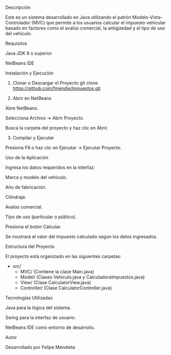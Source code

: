 Descripción

Este es un sistema desarrollado en Java utilizando el patrón Modelo-Vista-Controlador (MVC) que permite a los usuarios calcular el impuesto vehicular basado en factores como el avalúo comercial, la antigüedad y el tipo de uso del vehículo.

Requisitos

Java JDK 8 o superior

NetBeans IDE

Instalación y Ejecución

1. Clonar o Descargar el Proyecto
git clone https://github.com/fmendie/Impuestos.git

2. Abrir en NetBeans

Abre NetBeans.

Selecciona Archivo → Abrir Proyecto.

Busca la carpeta del proyecto y haz clic en Abrir.

3. Compilar y Ejecutar

Presiona F6 o haz clic en Ejecutar → Ejecutar Proyecto.

Uso de la Aplicación

Ingresa los datos requeridos en la interfaz:

Marca y modelo del vehículo.

Año de fabricación.

Cilindraje.

Avalúo comercial.

Tipo de uso (particular o público).

Presiona el botón Calcular.

Se mostrará el valor del impuesto calculado según los datos ingresados.

Estructura del Proyecto

El proyecto está organizado en las siguientes carpetas:

- src/
  - MVC/ (Contiene la clase Main.java)
  - Model/ (Clases Vehiculo.java y CalculadoraImpuestos.java)
  - View/ (Clase CalculatorView.java)
  - Controller/ (Clase CalculatorController.java)

Tecnologías Utilizadas

Java para la lógica del sistema.

Swing para la interfaz de usuario.

NetBeans IDE como entorno de desarrollo.

Autor

Desarrollado por Felipe Mendieta